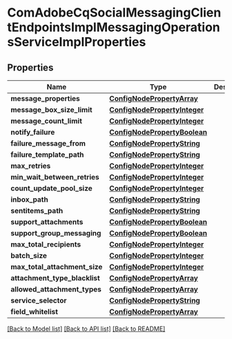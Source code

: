 # ComAdobeCqSocialMessagingClientEndpointsImplMessagingOperationsServiceImplProperties

## Properties
Name | Type | Description | Notes
------------ | ------------- | ------------- | -------------
**message_properties** | [**ConfigNodePropertyArray**](ConfigNodePropertyArray.md) |  | [optional] 
**message_box_size_limit** | [**ConfigNodePropertyInteger**](ConfigNodePropertyInteger.md) |  | [optional] 
**message_count_limit** | [**ConfigNodePropertyInteger**](ConfigNodePropertyInteger.md) |  | [optional] 
**notify_failure** | [**ConfigNodePropertyBoolean**](ConfigNodePropertyBoolean.md) |  | [optional] 
**failure_message_from** | [**ConfigNodePropertyString**](ConfigNodePropertyString.md) |  | [optional] 
**failure_template_path** | [**ConfigNodePropertyString**](ConfigNodePropertyString.md) |  | [optional] 
**max_retries** | [**ConfigNodePropertyInteger**](ConfigNodePropertyInteger.md) |  | [optional] 
**min_wait_between_retries** | [**ConfigNodePropertyInteger**](ConfigNodePropertyInteger.md) |  | [optional] 
**count_update_pool_size** | [**ConfigNodePropertyInteger**](ConfigNodePropertyInteger.md) |  | [optional] 
**inbox_path** | [**ConfigNodePropertyString**](ConfigNodePropertyString.md) |  | [optional] 
**sentitems_path** | [**ConfigNodePropertyString**](ConfigNodePropertyString.md) |  | [optional] 
**support_attachments** | [**ConfigNodePropertyBoolean**](ConfigNodePropertyBoolean.md) |  | [optional] 
**support_group_messaging** | [**ConfigNodePropertyBoolean**](ConfigNodePropertyBoolean.md) |  | [optional] 
**max_total_recipients** | [**ConfigNodePropertyInteger**](ConfigNodePropertyInteger.md) |  | [optional] 
**batch_size** | [**ConfigNodePropertyInteger**](ConfigNodePropertyInteger.md) |  | [optional] 
**max_total_attachment_size** | [**ConfigNodePropertyInteger**](ConfigNodePropertyInteger.md) |  | [optional] 
**attachment_type_blacklist** | [**ConfigNodePropertyArray**](ConfigNodePropertyArray.md) |  | [optional] 
**allowed_attachment_types** | [**ConfigNodePropertyArray**](ConfigNodePropertyArray.md) |  | [optional] 
**service_selector** | [**ConfigNodePropertyString**](ConfigNodePropertyString.md) |  | [optional] 
**field_whitelist** | [**ConfigNodePropertyArray**](ConfigNodePropertyArray.md) |  | [optional] 

[[Back to Model list]](../README.md#documentation-for-models) [[Back to API list]](../README.md#documentation-for-api-endpoints) [[Back to README]](../README.md)


